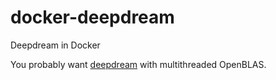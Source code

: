 # docker-deepdream
Deepdream in Docker

You probably want [deepdream](deepdream) with multithreaded OpenBLAS.
